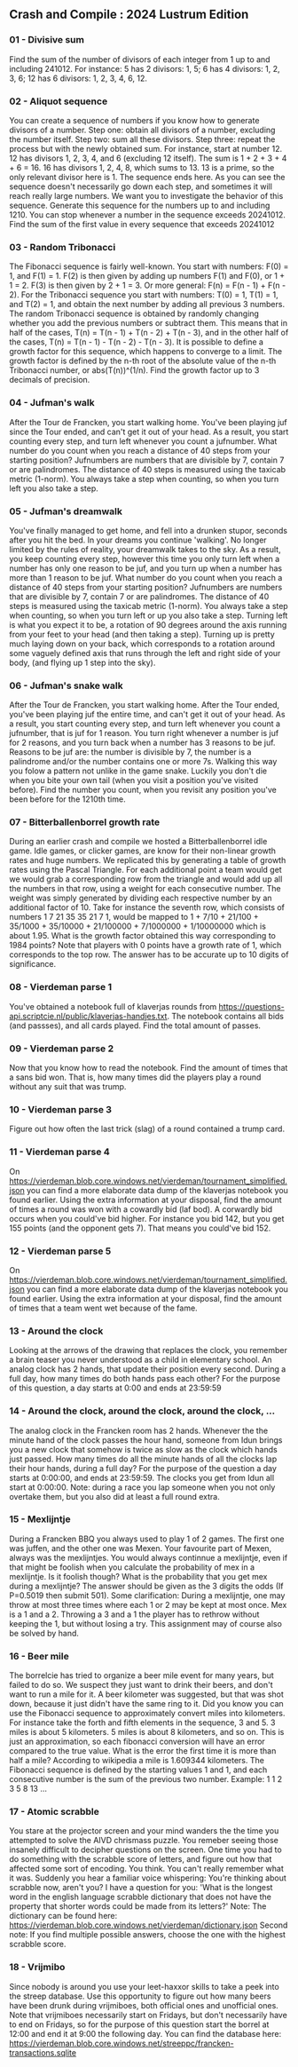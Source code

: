 ## Crash and Compile : 2024 Lustrum Edition

### 01 - Divisive sum

Find the sum of the number of divisors of each integer from 1 up to and including 241012. For instance: 5 has 2 divisors: 1, 5; 6 has 4 divisors: 1, 2, 3, 6; 12 has 6 divisors: 1, 2, 3, 4, 6, 12.

### 02 - Aliquot sequence

You can create a sequence of numbers if you know how to generate divisors of a number. Step one: obtain all divisors of a number, excluding the number itself. Step two: sum all these divisors. Step three: repeat the process but with the newly obtained sum. For instance, start at number 12. 12 has divisors 1, 2, 3, 4, and 6 (excluding 12 itself). The sum is 1 + 2 + 3 + 4 + 6 = 16. 16 has divisors 1, 2, 4, 8, which sums to 13. 13 is a prime, so the only relevant divisor here is 1. The sequence ends here. As you can see the sequence doesn't necessarily go down each step, and sometimes it will reach really large numbers. We want you to investigate the behavior of this sequence. Generate this sequence for the numbers up to and including 1210. You can stop whenever a number in the sequence exceeds 20241012. Find the sum of the first value in every sequence that exceeds 20241012

### 03 - Random Tribonacci

The Fibonacci sequence is fairly well-known. You start with numbers: F(0) = 1, and F(1) = 1. F(2) is then given by adding up numbers F(1) and F(0), or 1 + 1 = 2. F(3) is then given by 2 + 1 = 3. Or more general: F(n) = F(n - 1) + F(n  - 2). For the Tribonacci sequence you start with numbers: T(0) = 1, T(1) = 1, and T(2) = 1, and obtain the next number by adding all previous 3 numbers. The random Tribonacci sequence is obtained by randomly changing whether you add the previous numbers or subtract them. This means that in half of the cases, T(n) = T(n - 1) + T(n - 2) + T(n - 3), and in the other half of the cases, T(n) = T(n - 1) - T(n - 2) - T(n - 3). It is possible to define a growth factor for this sequence, which happens to converge to a limit. The growth factor is defined by the n-th root of the absolute value of the n-th Tribonacci number, or abs(T(n))^(1/n). Find the growth factor up to 3 decimals of precision.

### 04 - Jufman's walk

After the Tour de Francken, you start walking home. You've been playing juf since the Tour ended, and can't get it out of your head. As a result, you start counting every step, and turn left whenever you count a jufnumber. What number do you count when you reach a distance of 40 steps from your starting position? Jufnumbers are numbers that are divisible by 7, contain 7 or are palindromes. The distance of 40 steps is measured using the taxicab metric (1-norm). You always take a step when counting, so when you turn left you also take a step.

### 05 - Jufman's dreamwalk

You've finally managed to get home, and fell into a drunken stupor, seconds after you hit the bed. In your dreams you continue 'walking'. No longer limited by the rules of reality, your dreamwalk takes to the sky. As a result, you keep counting every step, however this time you only turn left when a number has only one reason to be juf, and you turn up when a number has more than 1 reason to be juf. What number do you count when you reach a distance of 40 steps from your starting position? Jufnumbers are numbers that are divisible by 7, contain 7 or are palindromes. The distance of 40 steps is measured using the taxicab metric (1-norm). You always take a step when counting, so when you turn left or up you also take a step. Turning left is what you expect it to be, a rotation of 90 degrees around the axis running from your feet to your head (and then taking a step). Turning up is pretty much laying down on your back, which corresponds to a rotation around some vaguely defined axis that runs through the left and right side of your body, (and flying up 1 step into the sky).

### 06 - Jufman's snake walk

After the Tour de Francken, you start walking home. After the Tour ended, you've been playing juf the entire time, and can't get it out of your head. As a result, you start counting every step, and turn left whenever you count a jufnumber, that is juf for 1 reason. You turn right whenever a number is juf for 2 reasons, and you turn back when a number has 3 reasons to be juf. Reasons to be juf are: the number is divisible by 7, the number is a palindrome and/or the number contains one or more 7s. Walking this way you folow a pattern not unlike in the game snake. Luckily you don't die when you bite your own tail (when you visit a position you've visited before). Find the number you count, when you revisit any position you've been before for the 1210th time.

### 07 - Bitterballenborrel growth rate

During an earlier crash and compile we hosted a Bitterballenborrel idle game. Idle games, or clicker games, are know for their non-linear growth rates and huge numbers. We replicated this by generating a table of growth rates using the Pascal Triangle. For each additional point a team would get we would grab a corresponding row from the triangle and would add up all the numbers in that row, using a weight for each consecutive number. The weight was simply generated by dividing each respective number by an additional factor of 10. Take for instance the seventh row, which consists of numbers 1 7 21 35 35 21 7 1, would be mapped to 1 + 7/10 + 21/100 + 35/1000 + 35/10000 + 21/100000 + 7/1000000 + 1/10000000 which is about 1.95. What is the growth factor obtained this way corresponding to 1984 points? Note that players with 0 points have a growth rate of 1, which corresponds to the top row. The answer has to be accurate up to 10 digits of significance.

### 08 - Vierdeman parse 1

You've obtained a notebook full of klaverjas rounds from https://questions-api.scriptcie.nl/public/klaverjas-handjes.txt. The notebook contains all bids (and passses), and all cards played. Find the total amount of passes.

### 09 - Vierdeman parse 2

Now that you know how to read the notebook. Find the amount of times that a sans bid won. That is, how many times did the players play a round without any suit that was trump.

### 10 - Vierdeman parse 3

Figure out how often the last trick (slag) of a round contained a trump card.

### 11 - Vierdeman parse 4

On https://vierdeman.blob.core.windows.net/vierdeman/tournament_simplified.json you can find a more elaborate data dump of the klaverjas notebook you found earlier. Using the extra information at your disposal, find the amount of times a round was won with a cowardly bid (laf bod). A corwardly bid occurs when you could've bid higher. For instance you bid 142, but you get 155 points (and the opponent gets 7). That means you could've bid 152.

### 12 - Vierdeman parse 5

On https://vierdeman.blob.core.windows.net/vierdeman/tournament_simplified.json you can find a more elaborate data dump of the klaverjas notebook you found earlier. Using the extra information at your disposal, find the amount of times that a team went wet because of the fame.

### 13 - Around the clock

Looking at the arrows of the drawing that replaces the clock, you remember a brain teaser you never understood as a child in elementary school. An analog clock has 2 hands, that update their position every second. During a full day, how many times do both hands pass each other? For the purpose of this question, a day starts at 0:00 and ends at 23:59:59

### 14 - Around the clock, around the clock, around the clock, ...

The analog clock in the Francken room has 2 hands. Whenever the the minute hand of the clock passes the hour hand, someone from Idun brings you a new clock that somehow is twice as slow as the clock which hands just passed. How many times do all the minute hands of all the clocks lap their hour hands, during a full day? For the purpose of the question a day starts at 0:00:00, and ends at 23:59:59. The clocks you get from Idun all start at 0:00:00. Note: during a race you lap someone when you not only overtake them, but you also did at least a full round extra.

### 15 - Mexlijntje

During a Francken BBQ you always used to play 1 of 2 games. The first one was juffen, and the other one was Mexen. Your favourite part of Mexen, always was the mexlijntjes. You would always continnue a mexlijntje, even if that might be foolish when you calculate the probability of mex in a mexlijntje. Is it foolish though? What is the probability that you get mex during a mexlijntje? The answer should be given as the 3 digits the odds (If P=0.5019 then submit 501). Some clarification: During a mexlijntje, one may throw at most three times where each 1 or 2 may be kept at most once. Mex is a 1 and a 2. Throwing a 3 and a 1 the player has to rethrow without keeping the 1, but without losing a try. This assignment may of course also be solved by hand.

### 16 - Beer mile

The borrelcie has tried to organize a beer mile event for many years, but failed to do so. We suspect they just want to drink their beers, and don't want to run a mile for it. A beer kilometer was suggested, but that was shot down, because it just didn't have the same ring to it. Did you know you can use the Fibonacci sequence to approximately convert miles into kilometers. For instance take the forth and fifth elements in the sequence, 3 and 5. 3 miles is about 5 kilometers. 5 miles is about 8 kilometers, and so on. This is just an approximation, so each fibonacci conversion will have an error compared to the true value. What is the error the first time it is more than half a mile? According to wikipedia a mile is 1.609344 kilometers. The Fibonacci sequence is defined by the starting values 1 and 1, and each consecutive number is the sum of the previous two number. Example: 1 1 2 3 5 8 13 ...

### 17 - Atomic scrabble

You stare at the projector screen and your mind wanders the the time you attempted to solve the AIVD chrismass puzzle. You remeber seeing those insanely difficult to decipher questions on the screen. One time you had to do something with the scrabble score of letters, and figure out how that affected some sort of encoding. You think. You can't really remember what it was. Suddenly you hear a familiar voice whispering: You're thinking about scrabble now, aren't you? I have a question for you: 'What is the longest word in the english language scrabble dictionary that does not have the property that shorter words could be made from its letters?' Note: The dictionary can be found here: https://vierdeman.blob.core.windows.net/vierdeman/dictionary.json Second note: If you find multiple possible answers, choose the one with the highest scrabble score.

### 18 - Vrijmibo

Since nobody is around you use your leet-haxxor skills to take a peek into the streep database. Use this opportunity to figure out how many beers have been drunk during vrijmiboes, both official ones and unofficial ones. Note that vrijmiboes necessarily start on Fridays, but don't necessarily have to end on Fridays, so for the purpose of this question start the borrel at 12:00 and end it at 9:00 the following day. You can find the database here: https://vierdeman.blob.core.windows.net/streeppc/francken-transactions.sqlite
